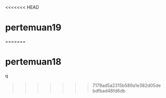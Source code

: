 <<<<<<< HEAD
# pertemuan19
 
=======
# pertemuan18
 q
>>>>>>> 7179ad5a2315b589a1e382d05debdfbad48fd6db
